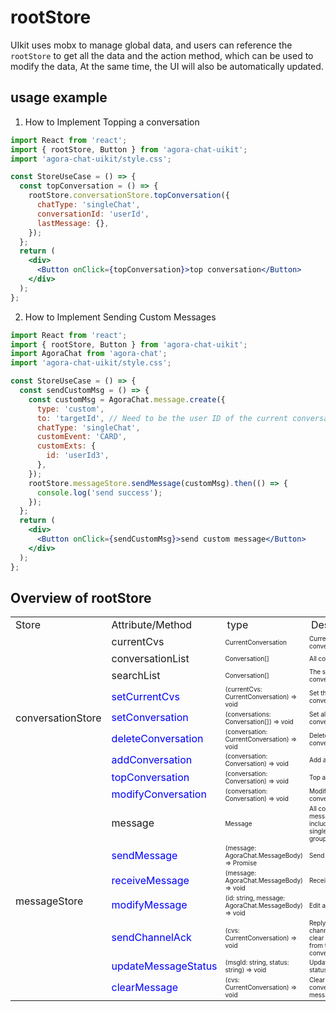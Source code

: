 # rootStore

UIkit uses mobx to manage global data, and users can reference the `rootStore` to get all the data and the action method, which can be used to modify the data, At the same time, the UI will also be automatically updated.

## usage example

1. How to Implement Topping a conversation

```jsx
import React from 'react';
import { rootStore, Button } from 'agora-chat-uikit';
import 'agora-chat-uikit/style.css';

const StoreUseCase = () => {
  const topConversation = () => {
    rootStore.conversationStore.topConversation({
      chatType: 'singleChat',
      conversationId: 'userId',
      lastMessage: {},
    });
  };
  return (
    <div>
      <Button onClick={topConversation}>top conversation</Button>
    </div>
  );
};
```

2. How to Implement Sending Custom Messages

```jsx
import React from 'react';
import { rootStore, Button } from 'agora-chat-uikit';
import AgoraChat from 'agora-chat';
import 'agora-chat-uikit/style.css';

const StoreUseCase = () => {
  const sendCustomMsg = () => {
    const customMsg = AgoraChat.message.create({
      type: 'custom',
      to: 'targetId', // Need to be the user ID of the current conversation
      chatType: 'singleChat',
      customEvent: 'CARD',
      customExts: {
        id: 'userId3',
      },
    });
    rootStore.messageStore.sendMessage(customMsg).then(() => {
      console.log('send success');
    });
  };
  return (
    <div>
      <Button onClick={sendCustomMsg}>send custom message</Button>
    </div>
  );
};
```

## Overview of rootStore

<table>
    <tr>
        <td>Store</td>
        <td>Attribute/Method</td>
        <td>type</td>
        <td>Description</td>
    </tr> 
    <tr>
      <td rowspan="10" >conversationStore</td>
    </<tr>
    <tr>
        <td>currentCvs</td>
        <td style=font-size:10px>CurrentConversation</td>
        <td style=font-size:10px>Current conversation</td>
    </tr> 
    <tr>
        <td>conversationList</td>
        <td style=font-size:10px>Conversation[]</td>
        <td style=font-size:10px>All conversations</td>
    </tr> 
    <tr>
        <td>searchList</td>
        <td style=font-size:10px>Conversation[]</td>
        <td style=font-size:10px>The searched conversations</td>
    </tr> 
   <tr>
        <td style=color:blue>setCurrentCvs</td>
        <td style=font-size:10px>(currentCvs: CurrentConversation) => void</td>
        <td style=font-size:10px>Set the current conversation</td>
    </tr> 
    <tr>
        <td style=color:blue>setConversation</td>
        <td style=font-size:10px>(conversations: Conversation[]) => void</td>
        <td style=font-size:10px>Set all conversations</td>
    </tr> 
    <tr>
        <td style=color:blue>deleteConversation</td>
        <td style=font-size:10px>(conversation: CurrentConversation) => void</td>
        <td style=font-size:10px>Delete a conversation</td>
    </tr> 
   <tr>
        <td style=color:blue>addConversation</td>
        <td style=font-size:10px>(conversation: Conversation) => void</td>
        <td style=font-size:10px>Add a conversation</td>
    </tr> 
    <tr>
        <td style=color:blue>topConversation</td>
        <td style=font-size:10px>(conversation: Conversation) => void</td>
        <td style=font-size:10px>Top a conversation</td>
    </tr> 
    <tr>
        <td style=color:blue>modifyConversation</td>
        <td style=font-size:10px>(conversation: Conversation) => void</td>
        <td style=font-size:10px>Modifying a conversation</td>
    </tr>
     <tr>
      <td rowspan="10" >messageStore</td>
    </tr>
   <tr>
        <td>message</td>
        <td style=font-size:10px>Message</td>
        <td style=font-size:10px>All conversation messages, including singleChat, groupChat, byId</td style=font-size:10px>
    </tr>
    <tr>
        <td style=color:blue>sendMessage</td>
        <td style=font-size:10px>(message: AgoraChat.MessageBody) => Promise<void> </td>
        <td style=font-size:10px>Send a message</td>
    </tr>
    <tr>
        <td style=color:blue>receiveMessage</td>
        <td style=font-size:10px>(message: AgoraChat.MessageBody) => void </td>
        <td style=font-size:10px>Receive a message</td>
    </tr>
    <tr>
        <td style=color:blue>modifyMessage</td>
        <td style=font-size:10px>(id: string, message: AgoraChat.MessageBody) => void </td>
        <td style=font-size:10px>Edit a message</td>
    </tr>
    <tr>
        <td style=color:blue>sendChannelAck</td>
        <td style=font-size:10px>(cvs: CurrentConversation) => void </td>
        <td style=font-size:10px>Reply with a channel ack to clear unread data from the conversation</td>
    </tr>
   <tr>
        <td style=color:blue>updateMessageStatus</td>
        <td style=font-size:10px>(msgId: string, status: string) => void </td>
        <td style=font-size:10px>Update message status</td>
    </tr>
     <tr>
        <td style=color:blue>clearMessage</td>
        <td style=font-size:10px>(cvs: CurrentConversation) => void </td>
        <td style=font-size:10px>Clear a conversation's messages</td>
    </tr>
    
</table>
